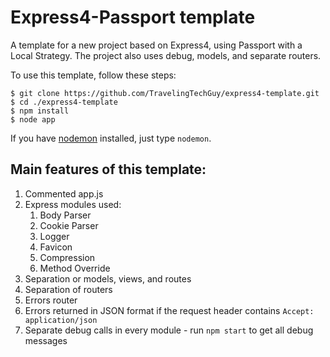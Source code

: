 Express4-Passport template
==========================

A template for a new project based on Express4, using Passport with a Local Strategy.
The project also uses debug, models, and separate routers.

To use this template, follow these steps:

	$ git clone https://github.com/TravelingTechGuy/express4-template.git
	$ cd ./express4-template
	$ npm install
	$ node app

If you have [nodemon](https://github.com/remy/nodemon/) installed, just type `nodemon`.

Main features of this template:
------------------------------
1. Commented app.js
2. Express modules used:
	1. Body Parser
	2. Cookie Parser
	3. Logger
	4. Favicon
	5. Compression
	6. Method Override
3. Separation or models, views, and routes
4. Separation of routers
5. Errors router
6. Errors returned in JSON format if the request header contains `Accept: application/json`
7. Separate debug calls in every module - run `npm start` to get all debug messages
